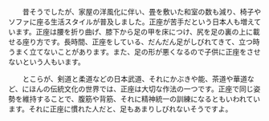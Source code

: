 　　昔そうでしたが、家屋の洋風化に伴い、畳を敷いた和室の数も減り、椅子やソファに座る生活スタイルが普及しました。正座が苦手だという日本人も増えています。正座は腰を折り曲げ、膝下から足の甲を床につけ、尻を足の裏の上に載せる座り方です。長時間、正座をしている、だんだん足がしびれてきて、立つ時うまく立てないことがあります。また、足の形が悪くなるので子供に正座をさせないという人もいます。  
  
　　とこらが、剣道と柔道などの日本武道、それにかぶきや能、茶道や華道など、にほんの伝統文化の世界では、正座は大切な作法の一つです。正座で同じ姿勢を維持することで、腹筋や背筋、それに精神統一の訓練になるともいわれています。それに正座に慣れた人だと、足もあまりしびれないそうですよ。
